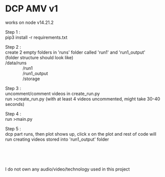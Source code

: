 # DCP AMV v1

works on node v14.21.2

Step 1 :  
pip3 install -r requirements.txt  

Step 2 :  
create 2 empty folders in 'runs' folder called 'run1' and 'run1_output'  
(folder structure should look like)  
/data/runs  
&ensp;&ensp;&ensp;&ensp;&ensp;&ensp;&ensp;&ensp;/run1  
&ensp;&ensp;&ensp;&ensp;&ensp;&ensp;&ensp;&ensp;/run1_output  
&ensp;&ensp;&ensp;&ensp;&ensp;&ensp;&ensp;&ensp;/storage  
    
Step 3 :  
uncomment/comment videos in create_run.py  
run >create_run.py (with at least 4 videos uncommented, might take 30-40 seconds)

Step 4 :  
run >main.py  

Step 5 :   
dcp part runs, then plot shows up, click x on the plot and rest of code will run creating videos stored into 'run1_output' folder  

<br>
<br>
<br>

I do not own any audio/video/technology used in this project
